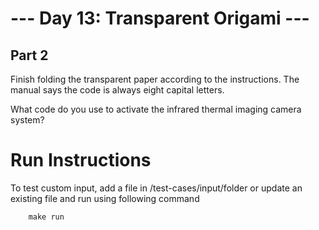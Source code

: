 # --- Day 13: Transparent Origami ---

## Part 2

Finish folding the transparent paper according to the instructions. The manual says the code is always eight capital letters.

What code do you use to activate the infrared thermal imaging camera system?

# Run Instructions

To test custom input, add a file in /test-cases/input/folder or update an existing file and run using following command

        make run
